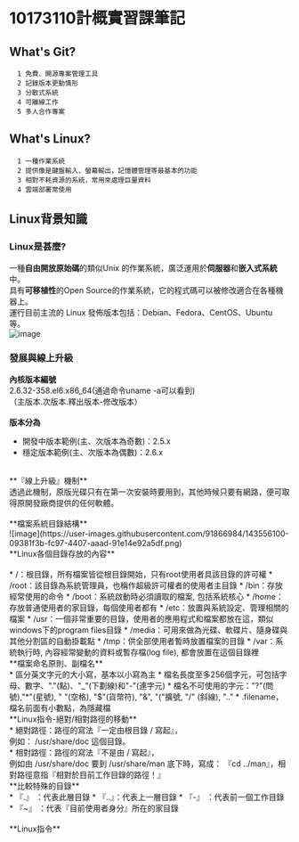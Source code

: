 # 10173110計概實習課筆記
## What's Git?
      1 免費、開源專案管理工具
      2 記錄版本更動情形
      3 分散式系統
      4 可離線工作
      5 多人合作專案

## What's Linux?
      1 一種作業系統
      2 提供像是鍵盤輸入、螢幕輸出，記憶體管理等最基本的功能
      3 相對不耗資源的系統，常用來處理巨量資料
      4 雲端部署常使用
## Linux背景知識
### Linux是甚麼?
   一種**自由開放原始碼**的類似Unix 的作業系統，廣泛運用於**伺服器**和**嵌入式系統**中。<br>
   具有**可移植性**的Open Source的作業系統，它的程式碼可以被修改適合在各種機器上。<br>
   運行目前主流的 Linux 發佈版本包括：Debian、Fedora、CentOS、Ubuntu 等。<br>
![image](https://user-images.githubusercontent.com/91866984/143552865-51c04328-96b5-4eb3-b105-5f544cd3f2a3.png)
### 發展與線上升級
   **內核版本編號**<br>
   2.6.32-358.el6.x86_64(通過命令uname -a可以看到)<br>
  （主版本.次版本.釋出版本-修改版本）<br>
  <br>
  **版本分為**<br>
  * 開發中版本範例(主、次版本為奇數)：2.5.x<br>
  * 穩定版本範例(主、次版本為偶數)：2.6.x<br>
  <br>
  **『線上升級』機制**<br>
  透過此機制，原版光碟只有在第一次安裝時要用到，其他時候只要有網路，便可取得原開發廠商提供的任何軟體。<br>
  <br>
  **檔案系統目錄結構**<br>
  ![image](https://user-images.githubusercontent.com/91866984/143556100-09381f3b-fc97-4407-aaad-91e14e92a5df.png)
  <br>
  **Linux各個目錄存放的內容**<br>
  <br>
  * /：根目錄，所有檔案皆從根目錄開始，只有root使用者具該目錄的許可權
  * /root：該目錄為系統管理員，也稱作超級許可權者的使用者主目錄
  * /bin：存放經常使用的命令
  * /boot：系統啟動時必須讀取的檔案, 包括系統核心
  * /home：存放普通使用者的家目錄，每個使用者都有
  * /etc：放置與系統設定、管理相關的檔案
  * /usr：一個非常重要的目錄，使用者的應用程式和檔案都放在這，類似windows下的program files目錄
  * /media：可用來做為光碟、軟碟片、隨身碟與其他分割區的自動掛載點
  * /tmp：供全部使用者暫時放置檔案的目錄
  * /var：系統執行時, 內容經常變動的資料或暫存檔(log file), 都會放置在這個目錄裡
  <br>
  **檔案命名原則、副檔名**<br>
  * 區分英文字元的大小寫，基本以小寫為主
  * 檔名長度至多256個字元，可包括字母、數字、"."(點)、"_"(下劃線)和"-"(連字元)
  * 檔名不可使用的字元："?"(問號),"*"(星號), " "(空格), "$"(貨幣符), "&", "("擴號, "/" (斜線), ".." 
  * .filename，檔名前面有小數點，為隱藏檔
  <br>
  **Linux指令-絕對/相對路徑的移動**<br>
  * 絕對路徑：路徑的寫法『一定由根目錄 / 寫起』，<br>
    例如： /usr/share/doc 這個目錄。<br>
  * 相對路徑：路徑的寫法『不是由 / 寫起』，<br>
    例如由 /usr/share/doc 要到 /usr/share/man 底下時，寫成： 『cd ../man』，相對路徑意指『相對於目前工作目錄的路徑！』<br>
   **比較特殊的目錄**<br>
   * 『.』 ：代表此層目錄
   * 『..』：代表上一層目錄
   * 『-』 ：代表前一個工作目錄
   * 『~』 ：代表『目前使用者身分』所在的家目錄<br>
   <br>
   **Linux指令**<br>



